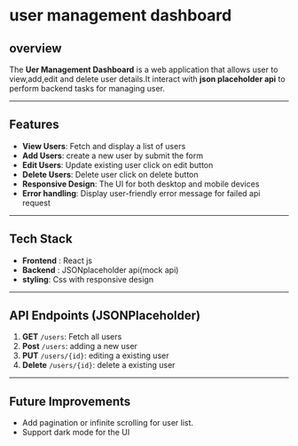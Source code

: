 # **user management dashboard**

## **overview**

The **Uer Management Dashboard** is a web application that allows user to view,add,edit and delete user details.It interact with **json placeholder api** to perform backend tasks for managing user.

---

## **Features**

- **View Users**: Fetch and display a list of users
- **Add Users**: create a new user by submit the form
- **Edit Users**: Update existing user click on edit button
- **Delete Users**: Delete user click on delete button
- **Responsive Design**: The UI for both desktop and mobile devices
- **Error handling**: Display user-friendly error message for failed api request

---

## **Tech Stack**

- **Frontend** : React js
- **Backend** : JSONplaceholder api(mock api)
- **styling**: Css with responsive design

---

## **API Endpoints (JSONPlaceholder)**

1. **GET** `/users`: Fetch all users
2. **Post** `/users`: adding a new user
3. **PUT** `/users/{id}`: editing a existing user
4. **Delete** `/users/{id}`: delete a existing user

---

## **Future Improvements**

- Add pagination or infinite scrolling for user list.
- Support dark mode for the UI
